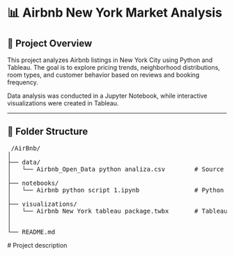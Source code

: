 # 📊 Airbnb New York Market Analysis

## 📌 Project Overview
This project analyzes Airbnb listings in New York City using Python and Tableau. The goal is to explore pricing trends, neighborhood distributions, room types, and customer behavior based on reviews and booking frequency.

Data analysis was conducted in a Jupyter Notebook, while interactive visualizations were created in Tableau.

---

## 📁 Folder Structure

<pre> /AirBnb/
│
├── data/
│   └── Airbnb_Open_Data python analiza.csv        # Source dataset
│
├── notebooks/
│   └── Airbnb python script 1.ipynb               # Python data analysis
│
├── visualizations/
│   └── Airbnb New York tableau package.twbx       # Tableau dashboard
│
│
└── README.md  </pre>                                      # Project description
